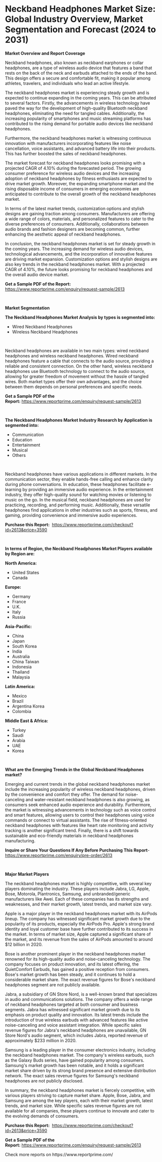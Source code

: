 <p><h1>Neckband Headphones Market Size: Global Industry Overview, Market Segmentation and Forecast (2024 to 2031)</h1></p><p><strong>Market Overview and Report Coverage</strong></p>
<p><p>Neckband headphones, also known as neckband earphones or collar headphones, are a type of wireless audio device that features a band that rests on the back of the neck and earbuds attached to the ends of the band. This design offers a secure and comfortable fit, making it popular among athletes, travelers, and individuals who lead an active lifestyle. </p><p>The neckband headphones market is experiencing steady growth and is expected to continue expanding in the coming years. This can be attributed to several factors. Firstly, the advancements in wireless technology have paved the way for the development of high-quality Bluetooth neckband headphones, eliminating the need for tangled cables. Additionally, the increasing popularity of smartphones and music streaming platforms has contributed to the rising demand for portable audio devices like neckband headphones.</p><p>Furthermore, the neckband headphones market is witnessing continuous innovation with manufacturers incorporating features like noise cancellation, voice assistants, and advanced battery life into their products. This has further boosted the sales of neckband headphones.</p><p>The market forecast for neckband headphones looks promising with a projected CAGR of 4.10% during the forecasted period. The growing consumer preference for wireless audio devices and the increasing adoption of neckband headphones by fitness enthusiasts are expected to drive market growth. Moreover, the expanding smartphone market and the rising disposable income of consumers in emerging economies are anticipated to contribute to the overall growth of the neckband headphones market.</p><p>In terms of the latest market trends, customization options and stylish designs are gaining traction among consumers. Manufacturers are offering a wide range of colors, materials, and personalized features to cater to the diverse preferences of consumers. Additionally, collaborations between audio brands and fashion designers are becoming common, further enhancing the aesthetic appeal of neckband headphones.</p><p>In conclusion, the neckband headphones market is set for steady growth in the coming years. The increasing demand for wireless audio devices, technological advancements, and the incorporation of innovative features are driving market expansion. Customization options and stylish designs are also key trends in the neckband headphones market. With a projected CAGR of 4.10%, the future looks promising for neckband headphones and the overall audio device market.</p></p>
<p><strong>Get a Sample PDF of the Report:</strong> <a href="https://www.reportprime.com/enquiry/request-sample/2613">https://www.reportprime.com/enquiry/request-sample/2613</a></p>
<p>&nbsp;</p>
<p><strong>Market Segmentation</strong></p>
<p><strong>The Neckband Headphones Market Analysis by types is segmented into:</strong></p>
<p><ul><li>Wired Neckband Headphones</li><li>Wireless Neckband Headphones</li></ul></p>
<p>&nbsp;</p>
<p><p>Neckband headphones are available in two main types: wired neckband headphones and wireless neckband headphones. Wired neckband headphones feature a cable that connects to the audio source, providing a reliable and consistent connection. On the other hand, wireless neckband headphones use Bluetooth technology to connect to the audio source, allowing for greater freedom of movement without the hassle of tangled wires. Both market types offer their own advantages, and the choice between them depends on personal preferences and specific needs.</p></p>
<p><strong>Get a Sample PDF of the Report:</strong>&nbsp;<a href="https://www.reportprime.com/enquiry/request-sample/2613">https://www.reportprime.com/enquiry/request-sample/2613</a></p>
<p>&nbsp;</p>
<p><strong>The Neckband Headphones Market Industry Research by Application is segmented into:</strong></p>
<p><ul><li>Communication</li><li>Education</li><li>Entertainment</li><li>Musical</li><li>Others</li></ul></p>
<p>&nbsp;</p>
<p><p>Neckband headphones have various applications in different markets. In the communication sector, they enable hands-free calling and enhance clarity during phone conversations. In education, these headphones facilitate e-learning by providing an immersive audio experience. In the entertainment industry, they offer high-quality sound for watching movies or listening to music on the go. In the musical field, neckband headphones are used for practicing, recording, and performing music. Additionally, these versatile headphones find applications in other industries such as sports, fitness, and gaming, providing convenience and immersive audio experiences.</p></p>
<p><strong>Purchase this Report:</strong>&nbsp; <a href="https://www.reportprime.com/checkout?id=2613&price=3590">https://www.reportprime.com/checkout?id=2613&price=3590</a></p>
<p>&nbsp;</p>
<p><strong>In terms of Region, the Neckband Headphones Market Players available by Region are:</strong></p>
<p>
    <p> <strong> North America: </strong>
        <ul>
            <li>United States</li>
            <li>Canada</li>
        </ul>
        </p> 
    <p> <strong> Europe: </strong>
        <ul>
            <li>Germany</li>
            <li>France</li>
            <li>U.K.</li>
            <li>Italy</li>
            <li>Russia</li>
        </ul>
        </p> 
    <p> <strong> Asia-Pacific: </strong>
        <ul>
            <li>China</li>
            <li>Japan</li>
            <li>South Korea</li>
            <li>India</li>
            <li>Australia</li>
            <li>China Taiwan</li>
            <li>Indonesia</li>
            <li>Thailand</li>
            <li>Malaysia</li>
        </ul>
        </p> 
    <p> <strong> Latin America: </strong>
        <ul>
            <li>Mexico</li>
            <li>Brazil</li>
            <li>Argentina Korea</li>
            <li>Colombia</li>
        </ul>
        </p> 
    <p> <strong> Middle East & Africa: </strong>
        <ul>
            <li>Turkey</li>
            <li>Saudi</li>
            <li>Arabia</li>
            <li>UAE</li>
            <li>Korea</li>
        </ul>
    </p>
    </p>
<p>&nbsp;</p>
<p><strong>What are the Emerging Trends in the Global Neckband Headphones market?</strong></p>
<p><p>Emerging and current trends in the global neckband headphones market include the increasing popularity of wireless neckband headphones, driven by the convenience and comfort they offer. The demand for noise-canceling and water-resistant neckband headphones is also growing, as consumers seek enhanced audio experience and durability. Furthermore, the market is witnessing advancements in technology such as voice control and smart features, allowing users to control their headphones using voice commands or connect to virtual assistants. The rise of fitness-oriented neckband headphones with features like heart rate monitoring and activity tracking is another significant trend. Finally, there is a shift towards sustainable and eco-friendly materials in neckband headphones manufacturing.</p></p>
<p><strong>Inquire or Share Your Questions If Any Before Purchasing This Report</strong>- <a href="https://www.reportprime.com/enquiry/pre-order/2613">https://www.reportprime.com/enquiry/pre-order/2613</a></p>
<p>&nbsp;</p>
<p><strong>Major Market Players</strong></p>
<p><p>The neckband headphones market is highly competitive, with several key players dominating the industry. These players include Jabra, LG, Apple, Bose, Motorola, Plantronics, Samsung, and unbranded/generic manufacturers like Awei. Each of these companies has its strengths and weaknesses, and their market growth, latest trends, and market size vary.</p><p>Apple is a major player in the neckband headphones market with its AirPods lineup. The company has witnessed significant market growth due to the popularity of its products, especially the AirPods Pro. Apple's strong brand identity and loyal customer base have further contributed to its success in the market. In terms of market size, Apple captured a significant share of the market, and its revenue from the sales of AirPods amounted to around $12 billion in 2020.</p><p>Bose is another prominent player in the neckband headphones market renowned for its high-quality audio and noise-canceling technology. The company focuses on product innovation, and its latest offering, the QuietComfort Earbuds, has gained a positive reception from consumers. Bose's market growth has been steady, and it continues to hold a considerable market share. The exact revenue figures for Bose's neckband headphones segment are not publicly available.</p><p>Jabra, a subsidiary of GN Store Nord, is a well-known brand that specializes in audio and communications solutions. The company offers a wide range of neckband headphones targeted at both consumer and business segments. Jabra has witnessed significant market growth due to its emphasis on product quality and innovation. Its latest trends include the introduction of true wireless earbuds with advanced features like active noise-canceling and voice assistant integration. While specific sales revenue figures for Jabra's neckband headphones are unavailable, GN Store Nord's audio segment, which includes Jabra, reported revenue of approximately $233 million in 2020.</p><p>Samsung is a leading player in the consumer electronics industry, including the neckband headphones market. The company's wireless earbuds, such as the Galaxy Buds series, have gained popularity among consumers. Samsung's market growth has been notable, and it holds a significant market share driven by its strong brand presence and extensive distribution network. The exact sales revenue figures for Samsung's neckband headphones are not publicly disclosed.</p><p>In summary, the neckband headphones market is fiercely competitive, with various players striving to capture market share. Apple, Bose, Jabra, and Samsung are among the key players, each with their market growth, latest trends, and market size. While specific sales revenue figures are not available for all companies, these players continue to innovate and cater to the evolving demands of consumers.</p></p>
<p><strong>Purchase this Report:</strong>&nbsp;&nbsp;<a href="https://www.reportprime.com/checkout?id=2613&price=3590">https://www.reportprime.com/checkout?id=2613&price=3590</a></p>
<p></p>
<p><strong>Get a Sample PDF of the Report:</strong>&nbsp;<a href="https://www.reportprime.com/enquiry/request-sample/2613">https://www.reportprime.com/enquiry/request-sample/2613</a></p>
<p>Check more reports on https://www.reportprime.com/</p>